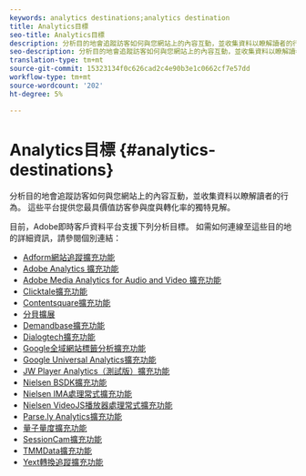 ```yaml
---
keywords: analytics destinations;analytics destination
title: Analytics目標
seo-title: Analytics目標
description: 分析目的地會追蹤訪客如何與您網站上的內容互動，並收集資料以瞭解讀者的行為。 這些平台提供您最具價值訪客參與度與轉化率的獨特見解。
seo-description: 分析目的地會追蹤訪客如何與您網站上的內容互動，並收集資料以瞭解讀者的行為。 這些平台提供您最具價值訪客參與度與轉化率的獨特見解。
translation-type: tm+mt
source-git-commit: 15323134f0c626cad2c4e90b3e1c0662cf7e57dd
workflow-type: tm+mt
source-wordcount: '202'
ht-degree: 5%

---
```



# Analytics目標 {#analytics-destinations}

分析目的地會追蹤訪客如何與您網站上的內容互動，並收集資料以瞭解讀者的行為。 這些平台提供您最具價值訪客參與度與轉化率的獨特見解。

目前，Adobe即時客戶資料平台支援下列分析目標。 如需如何連線至這些目的地的詳細資訊，請參閱個別連結：

* [Adform網站追蹤擴充功能](/help/rtcdp/destinations/adform-extension.md)
* [Adobe Analytics 擴充功能](/help/rtcdp/destinations/adobe-analytics-extension.md)
* [Adobe Media Analytics for Audio and Video 擴充功能](/help/rtcdp/destinations/adobe-video-analytics-extension.md)
* [Clicktale擴充功能](/help/rtcdp/destinations/clicktale-extension.md)
* [Contentsquare擴充功能](/help/rtcdp/destinations/contentsquare-extension.md)
* [分貝擴展](/help/rtcdp/destinations/decibel-extension.md)
* [Demandbase擴充功能](/help/rtcdp/destinations/demandbase-extension.md)
* [Dialogtech擴充功能](/help/rtcdp/destinations/dialogtech-extension.md)
* [Google全域網站標籤分析擴充功能](/help/rtcdp/destinations/gtag-analytics-extension.md)
* [Google Universal Analytics擴充功能](/help/rtcdp/destinations/google-universal-analytics-extension.md)
* [JW Player Analytics（測試版）擴充功能](/help/rtcdp/destinations/jw-player-analytics-extension.md)
* [Nielsen BSDK擴充功能](nielsen-bsdk-extension.md)
* [Nielsen IMA處理常式擴充功能](nielsen-ima-extension.md)
* [Nielsen VideoJS播放器處理常式擴充功能](nielsen-videojs-extension.md)
* [Parse.ly Analytics擴充功能](parsely-extension.md)
* [量子量度擴充功能](quantum-metric-extension.md)
* [SessionCam擴充功能](sessioncam-extension.md)
* [TMMData擴充功能](tmmdata-extension.md)
* [Yext轉換追蹤擴充功能](yext-extension.md)

